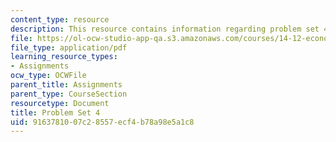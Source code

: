 ```yaml
---
content_type: resource
description: This resource contains information regarding problem set 4.
file: https://ol-ocw-studio-app-qa.s3.amazonaws.com/courses/14-12-economic-applications-of-game-theory-fall-2012/9163781007c28557ecf4b78a98e5a1c8_MIT14_12F12_pset4.pdf
file_type: application/pdf
learning_resource_types:
- Assignments
ocw_type: OCWFile
parent_title: Assignments
parent_type: CourseSection
resourcetype: Document
title: Problem Set 4
uid: 91637810-07c2-8557-ecf4-b78a98e5a1c8
---
```


